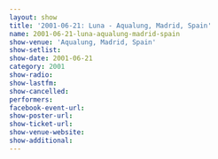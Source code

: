 ```yaml
---
layout: show
title: '2001-06-21: Luna - Aqualung, Madrid, Spain'
name: 2001-06-21-luna-aqualung-madrid-spain
show-venue: 'Aqualung, Madrid, Spain'
show-setlist: 
show-date: 2001-06-21
category: 2001
show-radio: 
show-lastfm: 
show-cancelled: 
performers: 
facebook-event-url: 
show-poster-url: 
show-ticket-url: 
show-venue-website: 
show-additional: 
---
```


